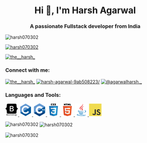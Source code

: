 <h1 align="center">Hi 👋, I'm Harsh Agarwal</h1>
<h3 align="center">A passionate Fullstack developer from India</h3>

<p align="left"> <img src="https://komarev.com/ghpvc/?username=harsh070302&label=Profile%20views&color=0e75b6&style=flat" alt="harsh070302" /> </p>

<p align="left"> <a href="https://github.com/ryo-ma/github-profile-trophy"><img src="https://github-profile-trophy.vercel.app/?username=harsh070302" alt="harsh070302" /></a> </p>

<p align="left"> <a href="https://twitter.com/the__harsh_" target="blank"><img src="https://img.shields.io/twitter/follow/the__harsh_?logo=twitter&style=for-the-badge" alt="the__harsh_" /></a> </p>

<h3 align="left">Connect with me:</h3>
<p align="left">
<a href="https://twitter.com/the__harsh_" target="blank"><img align="center" src="https://raw.githubusercontent.com/rahuldkjain/github-profile-readme-generator/master/src/images/icons/Social/twitter.svg" alt="the__harsh_" height="30" width="40" /></a>
<a href="https://linkedin.com/in/harsh-agarwal-9ab508223/" target="blank"><img align="center" src="https://raw.githubusercontent.com/rahuldkjain/github-profile-readme-generator/master/src/images/icons/Social/linked-in-alt.svg" alt="harsh-agarwal-9ab508223/" height="30" width="40" /></a>
<a href="https://instagram.com/agarwalharsh._" target="blank"><img align="center" src="https://raw.githubusercontent.com/rahuldkjain/github-profile-readme-generator/master/src/images/icons/Social/instagram.svg" alt="@agarwalharsh._" height="30" width="40" /></a>
</p>

<h3 align="left">Languages and Tools:</h3>
<p align="left"> <a href="https://getbootstrap.com" target="_blank" rel="noreferrer"> <img src="https://raw.githubusercontent.com/devicons/devicon/master/icons/bootstrap/bootstrap-plain-wordmark.svg" alt="bootstrap" width="40" height="40"/> </a> <a href="https://www.cprogramming.com/" target="_blank" rel="noreferrer"> <img src="https://raw.githubusercontent.com/devicons/devicon/master/icons/c/c-original.svg" alt="c" width="40" height="40"/> </a> <a href="https://www.w3schools.com/cpp/" target="_blank" rel="noreferrer"> <img src="https://raw.githubusercontent.com/devicons/devicon/master/icons/cplusplus/cplusplus-original.svg" alt="cplusplus" width="40" height="40"/> </a> <a href="https://www.w3schools.com/css/" target="_blank" rel="noreferrer"> <img src="https://raw.githubusercontent.com/devicons/devicon/master/icons/css3/css3-original-wordmark.svg" alt="css3" width="40" height="40"/> </a> <a href="https://www.w3.org/html/" target="_blank" rel="noreferrer"> <img src="https://raw.githubusercontent.com/devicons/devicon/master/icons/html5/html5-original-wordmark.svg" alt="html5" width="40" height="40"/> </a> <a href="https://www.java.com" target="_blank" rel="noreferrer"> <img src="https://raw.githubusercontent.com/devicons/devicon/master/icons/java/java-original.svg" alt="java" width="40" height="40"/> </a> <a href="https://developer.mozilla.org/en-US/docs/Web/JavaScript" target="_blank" rel="noreferrer"> <img src="https://raw.githubusercontent.com/devicons/devicon/master/icons/javascript/javascript-original.svg" alt="javascript" width="40" height="40"/> </a> </p>

<p><img align="left" src="https://github-readme-stats.vercel.app/api/top-langs?username=harsh070302&show_icons=true&locale=en&layout=compact" alt="harsh070302" /></p>

<p>&nbsp;<img align="center" src="https://github-readme-stats.vercel.app/api?username=harsh070302&show_icons=true&locale=en" alt="harsh070302" /></p>

<p><img align="center" src="https://github-readme-streak-stats.herokuapp.com/?user=harsh070302&" alt="harsh070302" /></p>
